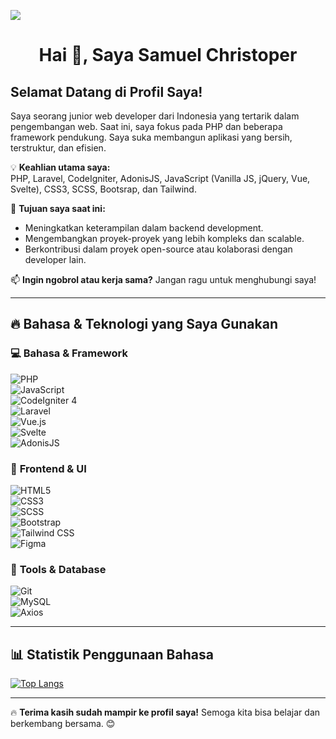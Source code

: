 ![](https://komarev.com/ghpvc/?username=Samuel-08&style=for-the-badge)

<h1 align="center">Hai 👋, Saya Samuel Christoper</h1>

## Selamat Datang di Profil Saya!

Saya seorang junior web developer dari Indonesia yang tertarik dalam pengembangan web. Saat ini, saya fokus pada PHP dan beberapa framework pendukung. Saya suka membangun aplikasi yang bersih, terstruktur, dan efisien.  

💡 **Keahlian utama saya:**  
PHP, Laravel, CodeIgniter, AdonisJS, JavaScript (Vanilla JS, jQuery, Vue, Svelte), CSS3, SCSS, Bootsrap, dan Tailwind.  

🚀 **Tujuan saya saat ini:**  
- Meningkatkan keterampilan dalam backend development.  
- Mengembangkan proyek-proyek yang lebih kompleks dan scalable.  
- Berkontribusi dalam proyek open-source atau kolaborasi dengan developer lain.  

📫 **Ingin ngobrol atau kerja sama?** Jangan ragu untuk menghubungi saya!  

---

## 🔥 Bahasa & Teknologi yang Saya Gunakan  

### 💻 **Bahasa & Framework**
![PHP](https://img.shields.io/badge/PHP-777BB4?style=for-the-badge&logo=php&logoColor=white)  
![JavaScript](https://img.shields.io/badge/JavaScript-F7DF1E?style=for-the-badge&logo=javascript&logoColor=black)  
![CodeIgniter 4](https://img.shields.io/badge/CodeIgniter_4-EF4223?style=for-the-badge&logo=codeigniter&logoColor=white)  
![Laravel](https://img.shields.io/badge/Laravel-FF2D20?style=for-the-badge&logo=laravel&logoColor=white)  
![Vue.js](https://img.shields.io/badge/Vue.js-4FC08D?style=for-the-badge&logo=vuedotjs&logoColor=white)  
![Svelte](https://img.shields.io/badge/Svelte-FF3E00?style=for-the-badge&logo=svelte&logoColor=white)  
![AdonisJS](https://img.shields.io/badge/AdonisJS-220052?style=for-the-badge&logo=adonisjs&logoColor=white)  


### 🎨 **Frontend & UI**
![HTML5](https://img.shields.io/badge/HTML5-E34F26?style=for-the-badge&logo=html5&logoColor=white)  
![CSS3](https://img.shields.io/badge/CSS3-1572B6?style=for-the-badge&logo=css3&logoColor=white)  
![SCSS](https://img.shields.io/badge/SCSS-CC6699?style=for-the-badge&logo=sass&logoColor=white)  
![Bootstrap](https://img.shields.io/badge/Bootstrap-563D7C?style=for-the-badge&logo=bootstrap&logoColor=white)  
![Tailwind CSS](https://img.shields.io/badge/Tailwind_CSS-38B2AC?style=for-the-badge&logo=tailwind-css&logoColor=white)  
![Figma](https://img.shields.io/badge/Figma-F24E1E?style=for-the-badge&logo=figma&logoColor=white)  

### 🔧 **Tools & Database**
![Git](https://img.shields.io/badge/Git-F05032?style=for-the-badge&logo=git&logoColor=white)  
![MySQL](https://img.shields.io/badge/MySQL-4479A1?style=for-the-badge&logo=mysql&logoColor=white)  
![Axios](https://img.shields.io/badge/Axios-671DD3?style=for-the-badge&logo=axios&logoColor=white)  


---

## 📊 Statistik Penggunaan Bahasa  
[![Top Langs](https://github-readme-stats.vercel.app/api/top-langs/?username=Samuel-08&theme=holi&layout=donut)](https://github.com/Samuel-08)  

---

🔥  **Terima kasih sudah mampir ke profil saya!** Semoga kita bisa belajar dan berkembang bersama. 😊
